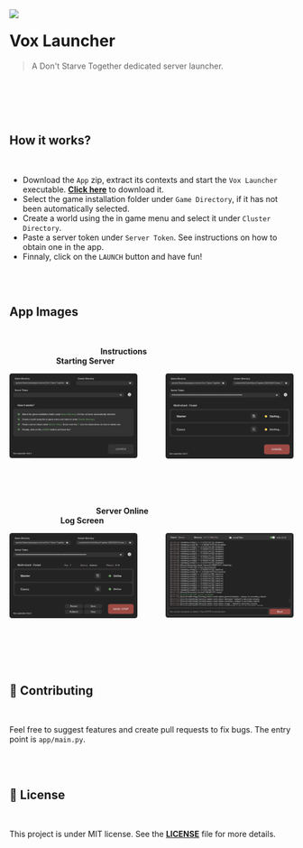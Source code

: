 [download]: https://github.com/diogo-webber/vox-launcher/releases/latest/download/VoxLauncher.zip

<img src="/app/assets/icon.ico" align="left" width="185px"/>

# Vox Launcher

> A Don't Starve Together dedicated server launcher.

<br><br><br><br>

## How it works?

<br>

- Download the `App` zip, extract its contexts and start the `Vox Launcher` executable. [**Click here**][download] to download it.
- Select the game installation folder under `Game Directory`, if it has not been automatically selected.
- Create a world using the in game menu and select it under `Cluster Directory`.
- Paste a server token under `Server Token`. See instructions on how to obtain one in the app.
- Finnaly, click on the `LAUNCH` button and have fun!

<br><br>

## App Images

<br>
<p align="left"> &nbsp; &nbsp; &nbsp; &nbsp; &nbsp; &nbsp; &nbsp; &nbsp; &nbsp; &nbsp; &nbsp; &nbsp; &nbsp; &nbsp; &nbsp; &nbsp; &nbsp; &nbsp; &nbsp; &nbsp; &nbsp;<b>Instructions</b>&nbsp; &nbsp; &nbsp; &nbsp; &nbsp; &nbsp; &nbsp; &nbsp; &nbsp; &nbsp; &nbsp; &nbsp; &nbsp; &nbsp; &nbsp; &nbsp; &nbsp; &nbsp; &nbsp; &nbsp; &nbsp; &nbsp; &nbsp; &nbsp; &nbsp; &nbsp; &nbsp; &nbsp; &nbsp; &nbsp; &nbsp; &nbsp; &nbsp; &nbsp; &nbsp; &nbsp; &nbsp; &nbsp; &nbsp; &nbsp; &nbsp; &nbsp; &nbsp; &nbsp;<b>Starting Server</b></p>
<img align="left" src="/github_assets/offline.png" width=45%/>
<img align="right" src="/github_assets/starting.png" width=45%/>

<br><br><br><br><br><br><br><br><br><br><br><br><br>


<p align="left"> &nbsp; &nbsp; &nbsp; &nbsp; &nbsp; &nbsp; &nbsp; &nbsp; &nbsp; &nbsp; &nbsp; &nbsp; &nbsp; &nbsp; &nbsp; &nbsp; &nbsp; &nbsp; &nbsp; &nbsp;<b>Server Online</b>&nbsp; &nbsp; &nbsp; &nbsp; &nbsp; &nbsp; &nbsp; &nbsp; &nbsp; &nbsp; &nbsp; &nbsp; &nbsp; &nbsp; &nbsp; &nbsp; &nbsp; &nbsp; &nbsp; &nbsp; &nbsp; &nbsp; &nbsp; &nbsp; &nbsp; &nbsp; &nbsp; &nbsp; &nbsp; &nbsp; &nbsp; &nbsp; &nbsp; &nbsp; &nbsp; &nbsp; &nbsp; &nbsp; &nbsp; &nbsp; &nbsp; &nbsp; &nbsp; &nbsp; &nbsp;<b>Log Screen</b></p>
<img align="left" src="/github_assets/online.png" width=45%/>
<img align="right" src="/github_assets/logscreen.png" width=45%/>

<br><br><br><br><br><br><br><br><br><br><br><br><br><br>

## 📌 Contributing

<br>

Feel free to suggest features and create pull requests to fix bugs. The entry point is `app/main.py`.

<br><br>

## 📜 License

<br>

This project is under MIT license. See the [**LICENSE**](LICENSE) file for more details.
